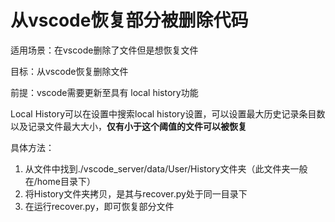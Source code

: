 # 从vscode恢复部分被删除代码
适用场景：在vscode删除了文件但是想恢复文件

目标：从vscode恢复删除文件

前提：vscode需要更新至具有 local history功能

Local History可以在设置中搜索local history设置，可以设置最大历史记录条目数以及记录文件最大大小，**仅有小于这个阈值的文件可以被恢复**

具体方法：
1. 从文件中找到./vscode_server/data/User/History文件夹（此文件夹一般在/home目录下）
2. 将History文件夹拷贝，是其与recover.py处于同一目录下
3. 在运行recover.py，即可恢复部分文件
